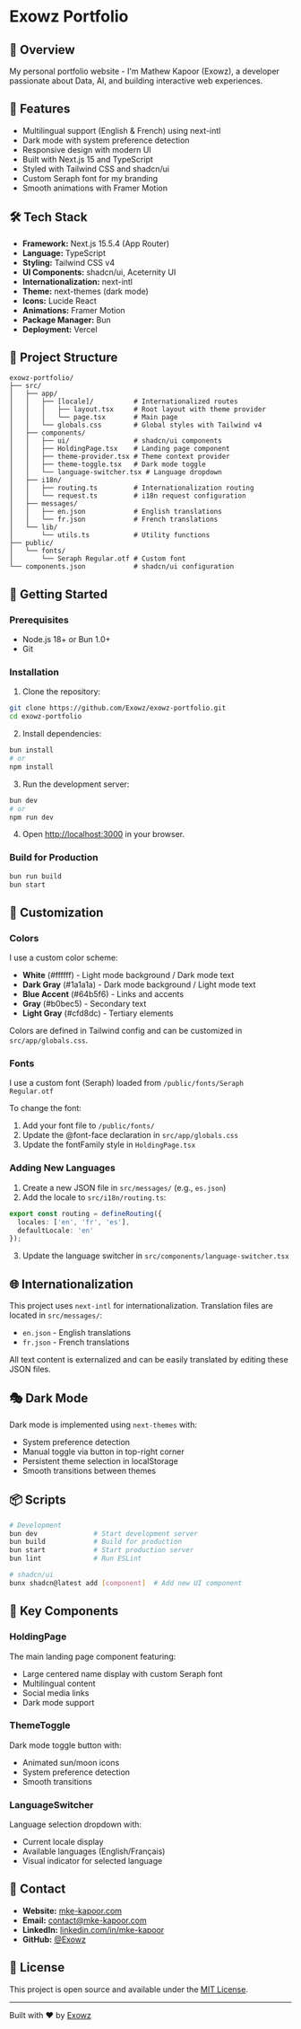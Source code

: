 # Exowz Portfolio

## 🌟 Overview
My personal portfolio website - I'm Mathew Kapoor (Exowz), a developer passionate about Data, AI, and building interactive web experiences.

## 🚀 Features
- Multilingual support (English & French) using next-intl
- Dark mode with system preference detection
- Responsive design with modern UI
- Built with Next.js 15 and TypeScript
- Styled with Tailwind CSS and shadcn/ui
- Custom Seraph font for my branding
- Smooth animations with Framer Motion

## 🛠️ Tech Stack
- **Framework:** Next.js 15.5.4 (App Router)
- **Language:** TypeScript
- **Styling:** Tailwind CSS v4
- **UI Components:** shadcn/ui, Aceternity UI
- **Internationalization:** next-intl
- **Theme:** next-themes (dark mode)
- **Icons:** Lucide React
- **Animations:** Framer Motion
- **Package Manager:** Bun
- **Deployment:** Vercel

## 📁 Project Structure

```
exowz-portfolio/
├── src/
│   ├── app/
│   │   ├── [locale]/          # Internationalized routes
│   │   │   ├── layout.tsx     # Root layout with theme provider
│   │   │   └── page.tsx       # Main page
│   │   └── globals.css        # Global styles with Tailwind v4
│   ├── components/
│   │   ├── ui/                # shadcn/ui components
│   │   ├── HoldingPage.tsx    # Landing page component
│   │   ├── theme-provider.tsx # Theme context provider
│   │   ├── theme-toggle.tsx   # Dark mode toggle
│   │   └── language-switcher.tsx # Language dropdown
│   ├── i18n/
│   │   ├── routing.ts         # Internationalization routing
│   │   └── request.ts         # i18n request configuration
│   ├── messages/
│   │   ├── en.json            # English translations
│   │   └── fr.json            # French translations
│   └── lib/
│       └── utils.ts           # Utility functions
├── public/
│   └── fonts/
│       └── Seraph Regular.otf # Custom font
└── components.json            # shadcn/ui configuration
```

## 🚦 Getting Started

### Prerequisites
- Node.js 18+ or Bun 1.0+
- Git

### Installation

1. Clone the repository:
```bash
git clone https://github.com/Exowz/exowz-portfolio.git
cd exowz-portfolio
```

2. Install dependencies:
```bash
bun install
# or
npm install
```

3. Run the development server:
```bash
bun dev
# or
npm run dev
```

4. Open [http://localhost:3000](http://localhost:3000) in your browser.

### Build for Production

```bash
bun run build
bun start
```

## 🎨 Customization

### Colors
I use a custom color scheme:
- **White** (#ffffff) - Light mode background / Dark mode text
- **Dark Gray** (#1a1a1a) - Dark mode background / Light mode text
- **Blue Accent** (#64b5f6) - Links and accents
- **Gray** (#b0bec5) - Secondary text
- **Light Gray** (#cfd8dc) - Tertiary elements

Colors are defined in Tailwind config and can be customized in `src/app/globals.css`.

### Fonts
I use a custom font (Seraph) loaded from `/public/fonts/Seraph Regular.otf`

To change the font:
1. Add your font file to `/public/fonts/`
2. Update the @font-face declaration in `src/app/globals.css`
3. Update the fontFamily style in `HoldingPage.tsx`

### Adding New Languages

1. Create a new JSON file in `src/messages/` (e.g., `es.json`)
2. Add the locale to `src/i18n/routing.ts`:
```typescript
export const routing = defineRouting({
  locales: ['en', 'fr', 'es'],
  defaultLocale: 'en'
});
```
3. Update the language switcher in `src/components/language-switcher.tsx`

## 🌐 Internationalization

This project uses `next-intl` for internationalization. Translation files are located in `src/messages/`:
- `en.json` - English translations
- `fr.json` - French translations

All text content is externalized and can be easily translated by editing these JSON files.

## 🎭 Dark Mode

Dark mode is implemented using `next-themes` with:
- System preference detection
- Manual toggle via button in top-right corner
- Persistent theme selection in localStorage
- Smooth transitions between themes

## 📦 Scripts

```bash
# Development
bun dev              # Start development server
bun build            # Build for production
bun start            # Start production server
bun lint             # Run ESLint

# shadcn/ui
bunx shadcn@latest add [component]  # Add new UI component
```

## 🧩 Key Components

### HoldingPage
The main landing page component featuring:
- Large centered name display with custom Seraph font
- Multilingual content
- Social media links
- Dark mode support

### ThemeToggle
Dark mode toggle button with:
- Animated sun/moon icons
- System preference detection
- Smooth transitions

### LanguageSwitcher
Language selection dropdown with:
- Current locale display
- Available languages (English/Français)
- Visual indicator for selected language

## 📧 Contact

- **Website:** [mke-kapoor.com](https://mke-kapoor.com)
- **Email:** contact@mke-kapoor.com
- **LinkedIn:** [linkedin.com/in/mke-kapoor](https://linkedin.com/in/mke-kapoor)
- **GitHub:** [@Exowz](https://github.com/Exowz)

## 📄 License

This project is open source and available under the [MIT License](LICENSE).

---

Built with ❤️ by [Exowz](https://github.com/Exowz)
